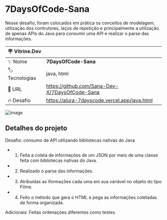 # 7DaysOfCode-Sana

Nesse desafio, foram colocados em prática os conceitos de modelagem, utilização dos contrutores, laços de repetição e principalmente a utilização de apenas APIs do Java para consumir uma API e realizar o parse das informações.


| :placard: Vitrine.Dev |     |
| -------------  | --- |
| :sparkles: Nome        | **7DaysOfCode-Sana**
| :label: Tecnologias | java, html
| :rocket: URL         | https://github.com/Sana-Dev-X/7DaysOfCode-Sana
| :fire: Desafio     | https://alura-7dayscode.vercel.app/java.html


![image](https://user-images.githubusercontent.com/76545219/207888812-240401bc-8531-4436-b8e9-fc3feada69f7.png?text=projeto7daysofcode#vitrinedev)


## Detalhes do projeto



Desafio: consumo de API utilizando bibliotecas nativas do Java

- 1. Feita a coleta de informações de um JSON por meio de uma classe feita com bibliotecas nativas do Java. 
- 2. Realizado o parse das informações. 
- 3. Atribuídas as iformações cada uma em sua variável no objeto do tipo Filme. 
- 4. Feito o método que gera o HTML e pega as informações coletadas de forma organizada.

Adicionais: Feitas ordenações diferentes como testes.

